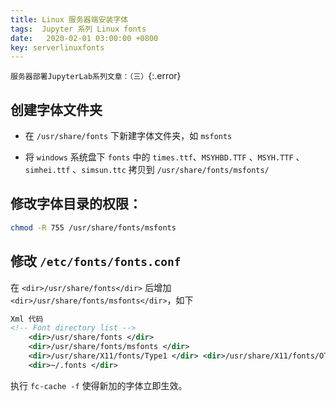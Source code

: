 ```yaml
---
title: Linux 服务器端安装字体
tags:  Jupyter 系列 Linux fonts
date:   2020-02-01 03:00:00 +0800
key: serverlinuxfonts
---
```

`服务器部署JupyterLab系列文章：（三）`{:.error}

<!--more-->
## 创建字体文件夹

- 在 `/usr/share/fonts` 下新建字体文件夹，如 `msfonts`


- 将 `windows` 系统盘下 `fonts` 中的 `times.ttf`、`MSYHBD.TTF` 、`MSYH.TTF` 、`simhei.ttf` 、`simsun.ttc` 拷贝到 `/usr/share/fonts/msfonts/`

## 修改字体目录的权限：
~~~bash
chmod -R 755 /usr/share/fonts/msfonts
~~~

## 修改 `/etc/fonts/fonts.conf`

在 `<dir>/usr/share/fonts</dir>` 后增加 `<dir>/usr/share/fonts/msfonts</dir>`，如下
~~~xml
Xml 代码
<!-- Font directory list -->
    <dir>/usr/share/fonts </dir>
    <dir>/usr/share/fonts/msfonts </dir>
    <dir>/usr/share/X11/fonts/Type1 </dir> <dir>/usr/share/X11/fonts/OTF </dir>
    <dir>~/.fonts </dir>
~~~
执行 `fc-cache -f` 使得新加的字体立即生效。
